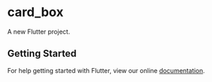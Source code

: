 # card_box

A new Flutter project.

## Getting Started

For help getting started with Flutter, view our online
[documentation](https://flutter.io/).
